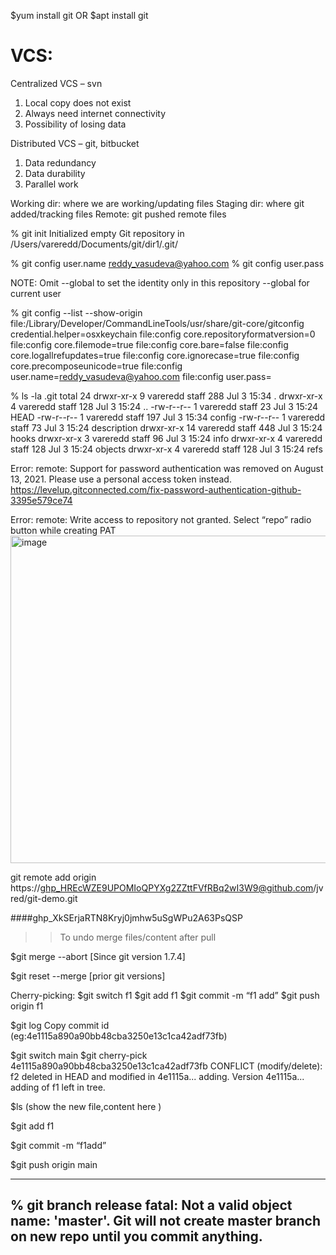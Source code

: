 
$yum install git OR
$apt install git

VCS:
====
Centralized VCS – svn				
1. Local copy does not exist
2. Always need internet connectivity
3. Possibility of losing data
	

Distributed VCS – git, bitbucket
1. Data redundancy 
2. Data durability
3. Parallel work

Working dir: where we are working/updating files
Staging dir: where git added/tracking files
Remote: git pushed remote files



% git init
Initialized empty Git repository in /Users/vareredd/Documents/git/dir1/.git/

% git config user.name reddy_vasudeva@yahoo.com
% git config user.pass <password>   

NOTE: Omit --global to set the identity only in this repository
--global for current user


% git config --list --show-origin
file:/Library/Developer/CommandLineTools/usr/share/git-core/gitconfig   credential.helper=osxkeychain
file:config     core.repositoryformatversion=0
file:config     core.filemode=true
file:config     core.bare=false
file:config     core.logallrefupdates=true
file:config     core.ignorecase=true
file:config     core.precomposeunicode=true
file:config     user.name=reddy_vasudeva@yahoo.com
file:config     user.pass=<password>

% ls -la .git
total 24
drwxr-xr-x   9 vareredd  staff  288 Jul  3 15:34 .
drwxr-xr-x   4 vareredd  staff  128 Jul  3 15:24 ..
-rw-r--r--   1 vareredd  staff   23 Jul  3 15:24 HEAD
-rw-r--r--   1 vareredd  staff  197 Jul  3 15:34 config
-rw-r--r--   1 vareredd  staff   73 Jul  3 15:24 description
drwxr-xr-x  14 vareredd  staff  448 Jul  3 15:24 hooks
drwxr-xr-x   3 vareredd  staff   96 Jul  3 15:24 info
drwxr-xr-x   4 vareredd  staff  128 Jul  3 15:24 objects
drwxr-xr-x   4 vareredd  staff  128 Jul  3 15:24 refs


Error:
remote: Support for password authentication was removed on August 13, 2021. Please use a personal access token instead.
https://levelup.gitconnected.com/fix-password-authentication-github-3395e579ce74

Error:
remote: Write access to repository not granted.
Select “repo” radio button while creating PAT
 <img width="524" alt="image" src="https://user-images.githubusercontent.com/68779362/184703269-1ff94a71-7efe-440e-afbf-b6f6a9f14139.png">


git remote add origin https://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@github.com/jvred/git-demo.git

####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

>> To undo merge files/content after pull

$git merge --abort [Since git version 1.7.4]

$git reset --merge [prior git versions]


Cherry-picking:
$git switch f1
$git add f1
$git commit -m “f1 add”
$git push origin f1

$git log
Copy commit id (eg:4e1115a890a90bb48cba3250e13c1ca42adf73fb)

$git switch main
$git cherry-pick 4e1115a890a90bb48cba3250e13c1ca42adf73fb
CONFLICT (modify/delete): f2 deleted in HEAD and modified in 4e1115a... adding. Version 4e1115a... adding of f1 left in tree.


$ls (show the new file,content here )

$git add f1

$git commit -m “f1add”

$git push origin main

--------
% git branch release
fatal: Not a valid object name: 'master'.
Git will not create master branch on new repo until you commit anything.
--------
